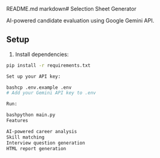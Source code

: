 README.md
markdown# Selection Sheet Generator

AI-powered candidate evaluation using Google Gemini API.

## Setup

1. Install dependencies:
```bash
pip install -r requirements.txt

Set up your API key:

bashcp .env.example .env
# Add your Gemini API key to .env

Run:

bashpython main.py
Features

AI-powered career analysis
Skill matching
Interview question generation
HTML report generation
